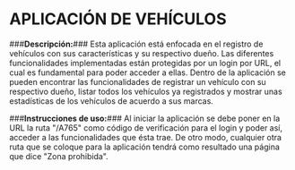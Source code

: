# **APLICACIÓN DE VEHÍCULOS**

###**Descripción:**###
Esta aplicación está enfocada en el registro de vehículos con sus características y su respectivo dueño. Las diferentes funcionalidades implementadas están protegidas por un login por URL, el cual es fundamental para poder acceder a ellas. Dentro de la aplicación se pueden encontrar las funcionalidades de registrar un vehículo con su respectivo dueño, listar todos los vehículos ya registrados y mostrar unas estadísticas de los vehículos de acuerdo a sus marcas.

###**Instrucciones de uso:**###
Al iniciar la aplicación se debe poner en la URL la ruta "/A765" como código de verificación para el login y poder así, acceder a las funcionalidades que ésta trae. De otro modo, cualquier otra ruta que se coloque para la aplicación tendrá como resultado una página que dice "Zona prohibida".


